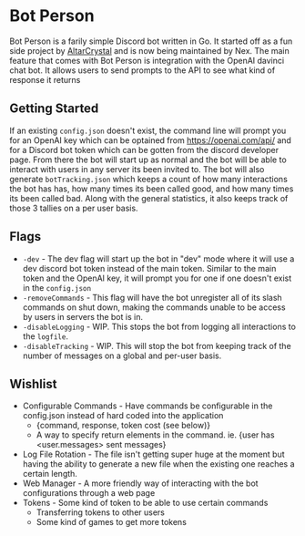 # Bot Person
Bot Person is a farily simple Discord bot written in Go. It started off as a fun side project by [AltarCrystal](https://github.com/AltarCrystal) and is now being maintained by Nex. The main feature that comes with Bot Person is integration with the OpenAI davinci chat bot. It allows users to send prompts to the API to see what kind of response it returns

## Getting Started
If an existing `config.json` doesn't exist, the command line will prompt you for an OpenAI key which can be optained from https://openai.com/api/ and for a Discord bot token which can be gotten from the discord developer page. From there the bot will start up as normal and the bot will be able to interact with users in any server its been invited to. The bot will also generate `botTracking.json` which keeps a count of how many interactions the bot has has, how many times its been called good, and how many times its been called bad. Along with the general statistics, it also keeps track of those 3 tallies on a per user basis.

## Flags
- `-dev` - The dev flag will start up the bot in "dev" mode where it will use a dev discord bot token instead of the main token. Similar to the main token and the OpenAI key, it will prompt you for one if one doesn't exist in the `config.json`
- `-removeCommands` - This flag will have the bot unregister all of its slash commands on shut down, making the commands unable to be access by users in servers the bot is in.
- `-disableLogging` - WIP. This stops the bot from logging all interactions to the `logfile`.
- `-disableTracking` - WIP. This will stop the bot from keeping track of the number of messages on a global and per-user basis.

## Wishlist
- Configurable Commands - Have commands be configurable in the config.json instead of hard coded into the application
  - {command, response, token cost (see below)}
  - A way to specify return elements in the command. ie. {user has <user.messages> sent messages}
- Log File Rotation - The file isn't getting super huge at the moment but having the ability to generate a new file when the existing one reaches a certain length.
- Web Manager - A more friendly way of interacting with the bot configurations through a web page
- Tokens - Some kind of token to be able to use certain commands
  - Transferring tokens to other users
  - Some kind of games to get more tokens
